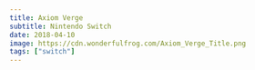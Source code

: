 ```yaml
---
title: Axiom Verge
subtitle: Nintendo Switch
date: 2018-04-10
image: https://cdn.wonderfulfrog.com/Axiom_Verge_Title.png
tags: ["switch"]
---
```

